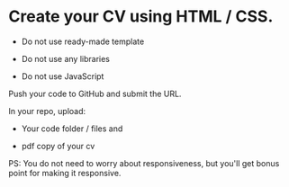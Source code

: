 # Create your CV using HTML / CSS.

- Do not use ready-made template

- Do not use any libraries

- Do not use JavaScript

Push your code to GitHub and submit the URL.

In your repo, upload:

- Your code folder / files and

- pdf copy of your cv

PS: You do not need to worry about responsiveness, but you'll get bonus point for making it responsive.
